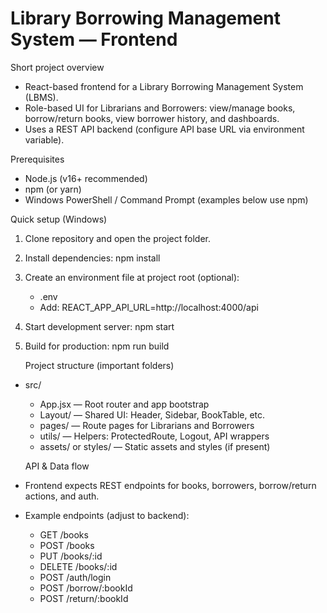 # Library Borrowing Management System — Frontend

Short project overview
- React-based frontend for a Library Borrowing Management System (LBMS).
- Role-based UI for Librarians and Borrowers: view/manage books, borrow/return books, view borrower history, and dashboards.
- Uses a REST API backend (configure API base URL via environment variable).

Prerequisites
- Node.js (v16+ recommended)
- npm (or yarn)
- Windows PowerShell / Command Prompt (examples below use npm)


Quick setup (Windows)
1. Clone repository and open the project folder.
2. Install dependencies:
   npm install
3. Create an environment file at project root (optional):
   - .env
   - Add: REACT_APP_API_URL=http://localhost:4000/api
4. Start development server:
   npm start
5. Build for production:
   npm run build

   Project structure (important folders)
- src/
  - App.jsx — Root router and app bootstrap
  - Layout/ — Shared UI: Header, Sidebar, BookTable, etc.
  - pages/ — Route pages for Librarians and Borrowers
  - utils/ — Helpers: ProtectedRoute, Logout, API wrappers
  - assets/ or styles/ — Static assets and styles (if present)

  API & Data flow
- Frontend expects REST endpoints for books, borrowers, borrow/return actions, and auth.
- Example endpoints (adjust to backend):
  - GET  /books
  - POST /books
  - PUT  /books/:id
  - DELETE /books/:id
  - POST /auth/login
  - POST /borrow/:bookId
  - POST /return/:bookId